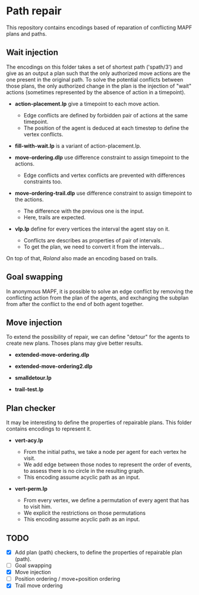 # Path repair

This repository contains encodings based of reparation of conflicting MAPF plans and paths.

## Wait injection

The encodings on this folder takes a set of shortest path ('spath/3') and give as an output a plan such that the only authorized move actions are the one present in the original path.
To solve the potential conflicts between those plans, the only authorized change in the plan is the injection of "wait" actions (sometimes represented by the absence of action in a timepoint).

* **action-placement.lp** give a timepoint to each move action.
  - Edge conflicts are defined by forbidden pair of actions at the same timepoint.
  - The position of the agent is deduced at each timestep to define the vertex conflicts.

* **fill-with-wait.lp** is a variant of action-placement.lp.

* **move-ordering.dlp** use difference constraint to assign timepoint to the actions.
  - Edge conflicts and vertex conflicts are prevented with differences constraints too.

* **move-ordering-trail.dlp** use difference constraint to assign timepoint to the actions.
  - The difference with the previous one is the input.
  - Here, trails are expected.

* **vlp.lp** define for every vertices the interval the agent stay on it.
  - Conflicts are describes as properties of pair of intervals.
  - To get the plan, we need to convert it from the intervals...

On top of that, *Roland* also made an encoding based on trails.

## Goal swapping

In anonymous MAPF, it is possible to solve an edge conflict by removing the conflicting action from the plan of the agents, and exchanging the subplan from after the conflict to the end of both agent together.

## Move injection

To extend the possibility of repair, we can define "detour" for the agents to create new plans.
Thoses plans may give better results.

* **extended-move-ordering.dlp**

* **extended-move-ordering2.dlp**

* **smalldetour.lp**

* **trail-test.lp**

## Plan checker

It may be interesting to define the properties of repairable plans.
This folder contains encodings to represent it.

* **vert-acy.lp**
  - From the initial paths, we take a node per agent for each vertex he visit.
  - We add edge between those nodes to represent the order of events, to assess there is no circle in the resulting graph.
  - This encoding assume acyclic path as an input.

* **vert-perm.lp**
  - From every vertex, we define a permutation of every agent that has to visit him.
  - We explicit the restrictions on those permutations
  - This encoding assume acyclic path as an input.

## TODO
- [X] Add plan (path) checkers, to define the properties of repairable plan (path).
- [ ] Goal swapping
- [X] Move injection
- [ ] Position ordering / move+position ordering
- [X] Trail move ordering

